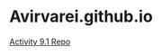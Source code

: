 # Avirvarei.github.io

<a href = "https://avirvarei.github.io/PCDE-Activity-9.1/"> Activity 9.1 Repo</a>
